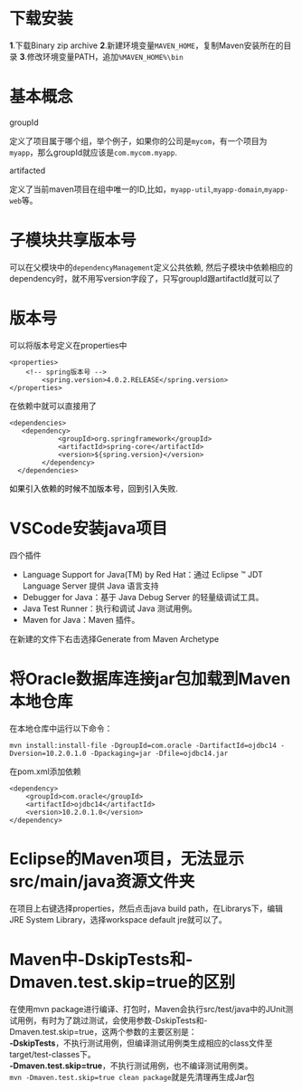 # 下载安装
**1**.下载Binary zip archive
**2**.新建环境变量`MAVEN_HOME`，复制Maven安装所在的目录 
**3**.修改环境变量PATH，追加`%MAVEN_HOME%\bin`

# 基本概念
groupId 

定义了项目属于哪个组，举个例子，如果你的公司是`mycom`，有一个项目为`myapp`，那么groupId就应该是`com.mycom.myapp`. 

artifacted 

定义了当前maven项目在组中唯一的ID,比如，`myapp-util`,`myapp-domain`,`myapp-web`等。 

# 子模块共享版本号
可以在父模块中的`dependencyManagement`定义公共依赖, 然后子模块中依赖相应的dependency时，就不用写version字段了，只写groupId跟artifactId就可以了

# 版本号
可以将版本号定义在properties中
```
<properties>
    <!-- spring版本号 -->
		<spring.version>4.0.2.RELEASE</spring.version>
</properties>
```
在依赖中就可以直接用了
```
<dependencies>
   <dependency>
			<groupId>org.springframework</groupId>
			<artifactId>spring-core</artifactId>
			<version>${spring.version}</version>
		</dependency>
  </dependencies>
```
<font color=4>如果引入依赖的时候不加版本号，回到引入失败.</font>
# VSCode安装java项目
四个插件
* Language Support for Java(TM) by Red Hat：通过 Eclipse ™ JDT Language Server 提供 Java 语言支持
* Debugger for Java：基于 Java Debug Server 的轻量级调试工具。
* Java Test Runner：执行和调试 Java 测试用例。
* Maven for Java：Maven 插件。

在新建的文件下右击选择Generate from Maven Archetype

# 将Oracle数据库连接jar包加载到Maven本地仓库
在本地仓库中运行以下命令：
```
mvn install:install-file -DgroupId=com.oracle -DartifactId=ojdbc14 -Dversion=10.2.0.1.0 -Dpackaging=jar -Dfile=ojdbc14.jar
```
在pom.xml添加依赖
```
<dependency>
	<groupId>com.oracle</groupId>
	<artifactId>ojdbc14</artifactId>
	<version>10.2.0.1.0</version>
</dependency>
```
# Eclipse的Maven项目，无法显示src/main/java资源文件夹
在项目上右键选择properties，然后点击java build path，在Librarys下，编辑JRE System Library，选择workspace default jre就可以了。

# Maven中-DskipTests和-Dmaven.test.skip=true的区别
在使用mvn package进行编译、打包时，Maven会执行src/test/java中的JUnit测试用例，有时为了跳过测试，会使用参数-DskipTests和-Dmaven.test.skip=true，这两个参数的主要区别是：<br>
**-DskipTests**，不执行测试用例，但编译测试用例类生成相应的class文件至target/test-classes下。<br>
**-Dmaven.test.skip=true**，不执行测试用例，也不编译测试用例类。<br>
`mvn -Dmaven.test.skip=true clean package`就是先清理再生成Jar包